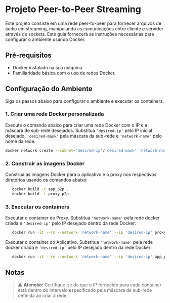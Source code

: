 # Projeto Peer-to-Peer Streaming

Este projeto consiste em uma rede peer-to-peer para fornecer arquivos de áudio em streaming, manipulando as comunicações entre cliente e servidor através de sockets. Este guia fornecerá as instruções necessárias para configurar o ambiente usando Docker.

## Pré-requisitos

- Docker instalado na sua máquina.
- Familiaridade básica com o uso de redes Docker.

## Configuração do Ambiente

Siga os passos abaixo para configurar o ambiente e executar os containers.

### 1. Criar uma rede Docker personalizada

Execute o comando abaixo para criar uma rede Docker com o IP e a máscara de sub-rede desejados. Substitua `'desired-ip'` pelo IP inicial desejado, `'desired-mask'` pela máscara da sub-rede e `'network-name'` pelo nome da rede.

```bash
docker network create --subnet='desired-ip'/'desired-mask' 'network-name'
```

### 2. Construir as imagens Docker

Construa as imagens Docker para o aplicativo e o proxy nos respectivos diretórios usando os comandos abaixo:

```bash
   docker build -t app_p2p .
   docker build -t proxy_p2p .
```

### 3. Executar os containers

Executar o container do Proxy. Substitua `'network-name'` pela rede docker criada e `'desired-ip'` pelo IP desejado dentro da rede Docker:

```bash
   docker run -it --rm --network 'network-name' --ip 'desired-ip' proxy_p2p
```
Executar o container do Aplicativo. Substitua `'network-name'` pela rede docker criada e `'desired-ip'` pelo IP desejado dentro da rede Docker:

```bash
   docker run -it --rm --network 'network-name' --ip 'desired-ip' app_p2p
```
## Notas

> ⚠️ **Atenção:** Certifique-se de que o IP fornecido para cada container está dentro do intervalo especificado pela máscara de sub-rede definida ao criar a rede.
